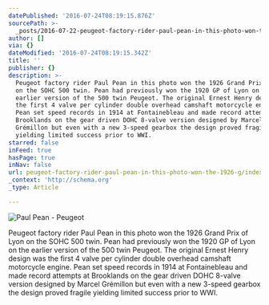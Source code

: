```yaml
---
datePublished: '2016-07-24T08:19:15.876Z'
sourcePath: >-
  _posts/2016-07-22-peugeot-factory-rider-paul-pean-in-this-photo-won-the-1926-g.md
author: []
via: {}
dateModified: '2016-07-24T08:19:15.342Z'
title: ''
publisher: {}
description: >-
  Peugeot factory rider Paul Pean in this photo won the 1926 Grand Prix of Lyon
  on the SOHC 500 twin. Pean had previously won the 1920 GP of Lyon on the
  earlier version of the 500 twin Peugeot. The original Ernest Henry design was
  the first 4 valve per cylinder double overhead camshaft motorcycle engine.
  Pean set speed records in 1914 at Fontainebleau and made record attempts at
  Brooklands on the gear driven DOHC 8-valve version designed by Marcel
  Grémillon but even with a new 3-speed gearbox the design proved fragile
  yielding limited success prior to WWI.
starred: false
inFeed: true
hasPage: true
inNav: false
url: peugeot-factory-rider-paul-pean-in-this-photo-won-the-1926-g/index.html
_context: 'http://schema.org'
_type: Article

---
```

![Paul Pean - Peugeot](https://the-grid-user-content.s3-us-west-2.amazonaws.com/aae73e2f-deb5-4635-95d0-8d3ae7e21500.jpg)

Peugeot factory rider Paul Pean in this photo won the 1926 Grand Prix of Lyon on the SOHC 500 twin. Pean had previously won the 1920 GP of Lyon on the earlier version of the 500 twin Peugeot. The original Ernest Henry design was the first 4 valve per cylinder double overhead camshaft motorcycle engine. Pean set speed records in 1914 at Fontainebleau and made record attempts at Brooklands on the gear driven DOHC 8-valve version designed by Marcel Grémillon but even with a new 3-speed gearbox the design proved fragile yielding limited success prior to WWI.